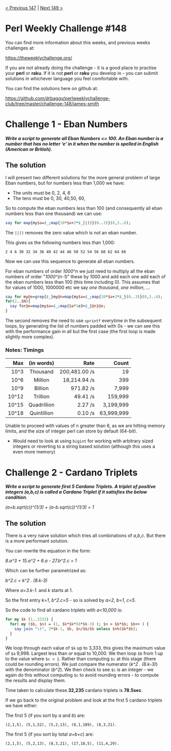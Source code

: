 [< Previous 147](https://github.com/drbaggy/perlweeklychallenge-club/tree/master/challenge-145/james-smith) |
[Next 149 >](https://github.com/drbaggy/perlweeklychallenge-club/tree/master/challenge-149/james-smith)
# Perl Weekly Challenge #148

You can find more information about this weeks, and previous weeks challenges at:

  https://theweeklychallenge.org/

If you are not already doing the challenge - it is a good place to practise your
**perl** or **raku**. If it is not **perl** or **raku** you develop in - you can
submit solutions in whichever language you feel comfortable with.

You can find the solutions here on github at:

https://github.com/drbaggy/perlweeklychallenge-club/tree/master/challenge-148/james-smith

# Challenge 1 - Eban Numbers

***Write a script to generate all Eban Numbers <= 100. An Eban number is a number that has no letter ‘e’ in it when the number is spelled in English (American or British).***

## The solution

I will present two different solutions for the more general problem of large Eban numbers, but for numbers less than 1,000 we have:

* The units must be 0, 2, 4, 6
* The tens must be 0, 30, 40,50, 60, 

So to compute the eban numbers less than 100 (and consequently all eban numbers less than one thousand) we can use:

```perl
say for map{my$a=$_;map{10*$a+2*$_||()}(0..3)}(0,3..6);
```

The `||()` removes the zero value which is not an eban number.

This gives us the following numbers less than 1,000:

`2 4 6 30 32 34 36 40 42 44 46 50 52 54 56 60 62 64 66`

Now we can use this sequence to generate all eban numbers.

For eban numbers of order *1000^n* we just need to multiply all the eban numbers of order "*1000^(n-1)*" these by 1000 and add each one add each of the eban numbers less than 100 (this time including 0). This assumes that for values of 1000, 1000000 etc we say *one thousand*, *one million*, ...

```perl
say for my@e=grep{$_}my@n=map{my$a=$_;map{10*$a+2*$_}(0..3)}(0,3..6);
for(2..$N){
  say for@e=map{my$a=$_;map{$a*1e3+$_}@n}@e;
}
```

The second removes the need to use `sprintf` everytime in the subsequent loops, by generating the list of numbers padded with 0s - we can see this with the performance gain in all but the first case (the first loop is made slightly more complex).

### Notes: Timings

| Max   | (in words)  | Rate            | Count      |
| ----: | :---------: | --------------: | ---------: |
|  10^3 | Thousand    |   200,481.00 /s |         19 |
|  10^6 | Million     |    18,214.94 /s |        399 |
|  10^9 | Billion     |       971.82 /s |      7,999 |
| 10^12 | Trillion    |        49.41 /s |    159,999 |
| 10^15 | Quadrillion |         2.27 /s |  3,199,999 |
| 10^18 | Quintillion |         0.10 /s | 63,999,999 |

Unable to proceed with values of n greater than 6, as we are hitting memory limits, and the size of integer perl can store by default (64-bit).

 * Would need to look at using `bigint` for working with arbitrary sized integers or reverting to a string based solution (although this uses a even more memory)

# Challenge 2 - Cardano Triplets
***Write a script to generate first 5 Cardano Triplets. A triplet of positive integers (a,b,c) is called a Cardano Triplet if it satisfies the below condition.***

*(a+b.sqrt(c))^(1/3) + (a-b.sqrt(c))^(1/3) = 1*

## The solution

There is a very naive solution which tries all combinations of *a*,*b*,*c*. But there is a more performant solution.

You can rewrite the equation in the form:

*8.a^3 + 15.a^2 + 6.a - 27.b^2.c = 1*

Which can be further parametrized as:

*b^2.c = k^2 . (8.k-3)*

Where *a=3.k-1*. and *k* starts at 1.

So the first entry *k=1*, *b^2.c=5* - so is solved by *a=2*, *b=1*, *c=5*.

So the code to find all cardano triplets with *a<10,000* is:

```perl
for my $k (1..3333) {
  for( my ($b, $n) = (1, $k*$k*(8*$k-3) ); $n > $b*$b; $b++ ) {
    say join "\t", 3*$k-1, $b, $n/$b/$b unless $n%($b*$b);
  }
}
```

We loop through each value of `$k` up to 3,333, this gives the maximum value of `$a` 9,998. Largest less than or equal to 10,000.
We then loop `$b` from 1 up to the value where `$c < 1`. Rather than computing `$c` at this stage (there could be rounding errors).
We just compare the numerator (*k^2 . (8.k-3)*) with the denominator (*b^2*). We then check to see `$c` is an integer - we again
do this without computing `$c` to avoid rounding errors - to compute the results and display them.

Time taken to calculate these **32,235** cardano triplets is **78.5sec**.

If we go back to the original problem and look at the first 5 cardano triplets we have either:

The first 5 (if you sort by *a* and *b*) are:

    (2,1,5), (5,1,52), (5,2,13), (8,1,189), (8,3,21).

The first 5 (if you sort by total *a+b+c*) are:

    (2,1,5), (5,2,13), (8,3,21), (17,18,5), (11,4,29).
